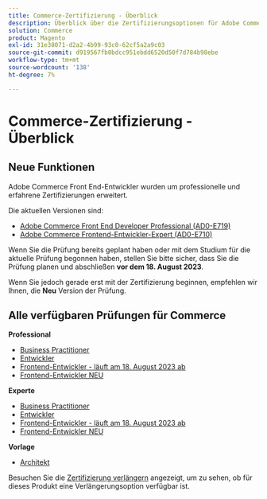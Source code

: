 ```yaml
---
title: Commerce-Zertifizierung - Überblick
description: Überblick über die Zertifizierungsoptionen für Adobe Commerce
solution: Commerce
product: Magento
exl-id: 31e38071-d2a2-4b99-93c0-62cf5a2a9c03
source-git-commit: d919567fb0bdcc951ebdd6520d50f7d784b98ebe
workflow-type: tm+mt
source-wordcount: '138'
ht-degree: 7%

---
```


# Commerce-Zertifizierung - Überblick

## Neue Funktionen

Adobe Commerce Front End-Entwickler wurden um professionelle und erfahrene Zertifizierungen erweitert.

Die aktuellen Versionen sind:

* [Adobe Commerce Front End Developer Professional (AD0-E719)](/help/certifications/ac/ac-p-fedeveloper.md)
* [Adobe Commerce Frontend-Entwickler-Expert (AD0-E710)](/help/certifications/ac/ac-e-fedeveloper.md)

Wenn Sie die Prüfung bereits geplant haben oder mit dem Studium für die aktuelle Prüfung begonnen haben, stellen Sie bitte sicher, dass Sie die Prüfung planen und abschließen **vor dem 18. August 2023**.

Wenn Sie jedoch gerade erst mit der Zertifizierung beginnen, empfehlen wir Ihnen, die **Neu** Version der Prüfung.

## Alle verfügbaren Prüfungen für Commerce

**Professional**

* [Business Practitioner](/help/certifications/ac/ac-p-business.md) <!--AD0-E712-->
* [Entwickler](/help/certifications/ac/ac-p-developer.md) <!--AD0-E717-->
* [Frontend-Entwickler - läuft am 18. August 2023 ab](/help/certifications/ac/ac-p-fedeveloper.md) <!--AD0-E719-->
* [Frontend-Entwickler NEU](/help/certifications/ac/ac-p-fedeveloper0623.md)

**Experte**

* [Business Practitioner](/help/certifications/ac/ac-e-business.md) <!--AD0-E708-->
* [Entwickler](/help/certifications/ac/ac-e-developer.md) <!--AD0-E716-->
* [Frontend-Entwickler - läuft am 18. August 2023 ab](/help/certifications/ac/ac-e-fedeveloper.md) <!--AD0-E710-->
* [Frontend-Entwickler NEU](/help/certifications/ac/ac-e-fedeveloper0623.md)

**Vorlage**

* [Architekt](/help/certifications/ac/ac-m-architect.md) <!--AD0-E718-->

Besuchen Sie die [Zertifizierung verlängern](/help/certifications/renew.md) angezeigt, um zu sehen, ob für dieses Produkt eine Verlängerungsoption verfügbar ist.
